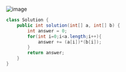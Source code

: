 ![image](https://user-images.githubusercontent.com/64088250/169530240-0dcac4e3-97c8-40fe-8884-9214753decdf.png)

```Java
class Solution {
    public int solution(int[] a, int[] b) {
        int answer = 0;
        for(int i=0;i<a.length;i++){
            answer += (a[i])*(b[i]);
        }
        return answer;
    }
}
```
